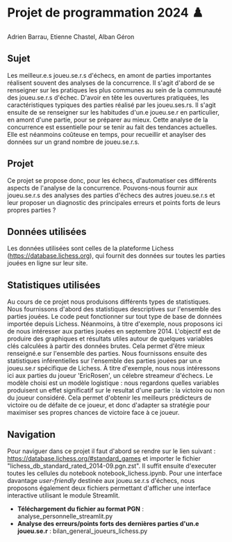 # Projet de programmation 2024 ♟️

Adrien Barrau, Etienne Chastel, Alban Géron


## Sujet

Les meilleur.e.s joueu.se.r.s d'échecs, en amont de parties importantes réalisent souvent des analyses de la concurrence. Il s'agit d'abord de se renseigner sur les pratiques les plus communes au sein de la communauté des joueu.se.r.s d'échec. D'avoir en tête les ouvertures pratiquées, les caractéristiques typiques des parties réalisé par les joueu.ses.rs. Il s'agit ensuite de se renseigner sur les habitudes d'un.e joueu.se.r en particulier, en amont d'une partie, pour se préparer au mieux. Cette analyse de la concurrence est essentielle pour se tenir au fait des tendances actuelles. Elle est néanmoins coûteuse en temps, pour recueillir et anaylser des données sur un grand nombre de joueu.se.r.s.


## Projet

Ce projet se propose donc, pour les échecs, d'automatiser ces différents aspects de l'analyse de la concurrence. Pouvons-nous fournir aux joueu.se.r.s des analyses des parties d'échecs des autres joueu.se.r.s et leur proposer un diagnostic des principales erreurs et points forts de leurs propres parties ?


## Données utilisées

Les données utilisées sont celles de la plateforme Lichess (https://database.lichess.org), qui fournit des données sur toutes les parties jouées en ligne sur leur site.


## Statistiques utilisées

Au cours de ce projet nous produisons différents types de statistiques.
Nous fournissons d'abord des statistiques descriptives sur l'ensemble des parties jouées. Le code peut fonctionner sur tout type de base de données importée depuis Lichess. Néanmoins, à titre d'exemple, nous proposons ici de nous intéresser aux parties jouées en septembre 2014. L'objectif est de produire des graphiques et résultats utiles autour de quelques variables clés calculées à partir des données brutes. Cela permet d'être mieux renseigné.e sur l'ensemble des parties.
Nous fournissons ensuite des statistiques inférentielles sur l'ensemble des parties jouées par un.e joueu.se.r spécifique de Lichess. À titre d'exemple, nous nous intéressons ici aux parties du joueur 'EricRosen', un célebre streameur d'échecs. Le modèle choisi est un modèle logistique : nous regardons quelles variables produisent un effet significatif sur le resultat d'une partie : la victoire ou non du joueur considéré. Cela permet d'obtenir les meilleurs prédicteurs de victoire ou de défaite de ce joueur, et donc d'adapter sa stratégie pour maximiser ses propres chances de victoire face à ce joueur.


## Navigation

Pour naviguer dans ce projet il faut d'abord se rendre sur le lien suivant : https://database.lichess.org/#standard_games et importer le fichier "lichess_db_standard_rated_2014-09.pgn.zst". Il suffit ensuite d'executer toutes les cellules du notebook notebook_lichess.ipynb.
Pour une interface davantage *user-friendly* destinée aux joueu.se.r.s d'échecs, nous proposons également deux fichiers permettant d'afficher une interface interactive utilisant le module Streamlit.
- __Téléchargement du fichier au format PGN__ : analyse_personnelle_streamlit.py
- __Analyse des erreurs/points forts des dernières parties d'un.e joueu.se.r__ : bilan_general_joueurs_lichess.py
